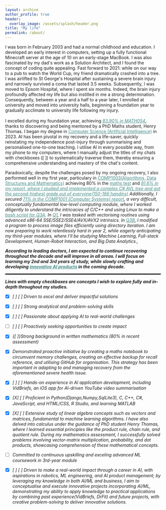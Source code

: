 ```yaml
---
layout: archive
author_profile: true
header:
  overlay_image: /assets/splash/header.png
title: "My life"
permalink: /about/
---
```


I was born in February 2003 and had a normal childhood and education. I developed an early interest in computers, setting up a fully functional Minecraft server at the age of 10 on an early-stage MacBook. I was also fascinated by my dad's work as a Solution Architect, and I found the concept of coding quite appealing. Fast forward to 2021: while on our way to a pub to watch the World Cup, my friend dramatically crashed into a tree. I was airlifted to St George's Hospital after sustaining a severe brain injury and narrowly survived a coma that lasted 3.5 weeks. Subsequently, I was moved to Epsom Hospital, where I spent six months.
Indeed, the brain injury profoundly affected my life but also instilled in me a strong determination. Consequently, between a year and a half to a year later, I enrolled at university and moved into university halls, beginning a foundation year to gradually acclimate to university life following my injury.<br><br>
I excelled during my foundation year, achieving <em><a href="https://alfie-ns.github.io/documents/math054.pdf" target="_blank" style="color: #448c88">83.90% in MATH054</a></em>, thanks to discovering and being mentored by a PhD Maths student, Henry Thomas. I began my degree in <a href="https://alfie-ns.github.io/documents/BSc_Computer_Science.pdf" target="_blank" style="color: #448c88">Computer Science (Artificial Intelligence)</a> in 2023. AI has been pivotal in my recovery and a life-saver,  quickly reinstating my independence post-injury through summarising and personalised one-to-one teaching. I utilise AI in every possible way, from my phone to my computers, where I manually adjust the titles of my chats with checkboxes ([ ]) to systematically traverse them, thereby ensuring a comprehensive understanding and mastery of the chat's content.

Paradoxically, despite the challenges posed by my ongoing recovery, I also performed well in my first year, particulary in <a href="https://alfie-ns.github.io/documents/comp1003.pdf" target="_blank" style="color: #448c88;">COMP1003(Algorithms, Data Structures and Mathematics)</a> achieving 80% in the <a href="{{ site.baseurl }}/1003-test" target="_blank" style="color: #448c88;">maths test</a> and <em><a href="https://alfie-ns.github.io/documents/COMP1003-Report-Marks--24.xlsx" target="_blank" style="color: #448c88;">81.6% in my report, where I studied and implemented a complex <a href="https://github.com/alfie-ns/1003-CW" target="_blank" style="color: #448c88;">C# AVL tree and got the second-highest grade out of everyone(150-166 handins)</a> Additionally, I secured <a href="{{ site.baseurl }}/1001-cw" target="_blank" style="color: #448c88;">71% in the COMP1001 (Computer Systems) report</a>, a very difficult, conceptually fundamental low-level computing module, where I worked diligently to understand the intricacies of C/C++ and using Linux to make a <a href="https://github.com/alfie-ns/1001-CW/blob/main/q3/q3/q3a.sh" target="_blank" style="color: #448c88;">bash script for Q3A</a>. In <a href="https://github.com/alfie-ns/1001-CW/tree/main/q1/CW-2" target="_blank" style="color: #448c88;">Q1</a>, I was tasked with vectorising routines using advanced x86-64 SSE/SSE2/SSE4/AVX/AVX2 intrinsics. In <a href="https://github.com/alfie-ns/1001-CW/blob/main/q3/q3/q3b.cpp" target="_blank" style="color: #448c88;">Q3B</a>, I modified a program to process image files efficiently using directory iteration. I am now preparing to work relentlessly hard in year 2, while eagerly anticipating my third-year modules, where I'll be studying <em>Machine Learning, Full-stack Development, Human-Robot Interaction, and Big Data Analytics.</em>,

<b>According to leading doctors, I am expected to continue recovering throughout the decade and will improve in all areas. I will focus on learning my 2nd and 3rd years of study, while slowly crafting and developing <a href="https://apps.apple.com/gb/app/vidbriefs/id6471598372" target="_blank" style="color: #448c88;">innovative AI products</a> in the coming decade.</b>



<hr>
<!-- Styling for the horizontal line^ -->
<style>
hr {
    border: none;
    border-top: 2px solid black; 
    width: 100%;  
}
</style>

  <b>Lines with empty checkboxes are concepts I wish to explore fully and in-depth throughout my studies.</b>

  
  - [X] [ ] [ ] Driven to excel and deliver impactful solutions

  - [X] [ ] [ ] Strong analytical and problem-solving skills

  - [X] [ ] [ ] Passionate about applying AI to real-world challenges

  - [ ] [  ] [ ] Proactively seeking opportunities to create impact

  - [X] {[ ]}Strong background in written mathematics (80% in recent assessment)

  - [X] Demonstrated proactive initiative by creating a maths notebook to circumvent memory challenges, creating an effective backup for recall reference, and utilising GitHub for organisation. This strategy has been important in adapting to and managing recovery from the aforementioned severe health issue.

  - [X] [ ] [ ] Hands-on experience in AI application development, including VidBriefs, an iOS app for AI-driven YouTube video summarisation

  - [X] [X] [ ] Proficient in Python(Django,Numpy,SqlLite3), C, C++, C#, JavaScript, and HTML/CSS, R Studio, and learning MATLAB

  - [X] [X] [ ] Extensive study of linear algebra concepts such as vectors and matrices, fundamental to machine learning algorithms. I have also delved into calculus under the guidance of PhD student Henry Thomas, where I learned essential principles like the product rule, chain rule, and quotient rule. During my mathematics assessment, I successfully solved problems involving vector-matrix multiplication, probability, and dot products, showcasing comprehension of these mathematical concepts.

  - [ ] Committed to continuous upskilling and exceling advanced ML coursework in 3rd-year module 

  - [X] [ ] [ ] Driven to make a real-world impact through a career in AI, with aspirations in robotics, ML engineering, and AI product management; by leveraging my knowledge in both AI/ML and business, I aim to conceptualise and execute innovative projects incorporating AI/ML, demonstrating my ability to apply knowledge to practical applications by combining past experience(VidBriefs, DrFit) and future projects, with creative problem-solving to deliver innovative solutions.
  
  


  